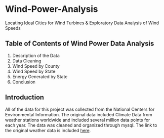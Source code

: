 # Wind-Power-Analysis

Locating Ideal Cities for Wind Turbines & Exploratory Data Analysis of Wind Speeds 

## Table of Contents of Wind Power Data Analysis
1. Description of the Data
2. Data Cleaning
3. Wind Speed by County
4. Wind Speed by State
5. Energy Generated by State
6. Conclusion

## Introduction

All of the data for this project was collected from the National Centers for Environmental Information. The original data included Climate Data from weather stations worldwide and included several million data points for each year. The data was cleaned and organized through mysql. The link to the original weather data is included [here](https://www.ncei.noaa.gov/metadata/geoportal/rest/metadata/item/gov.noaa.ncdc:C00861/html).
